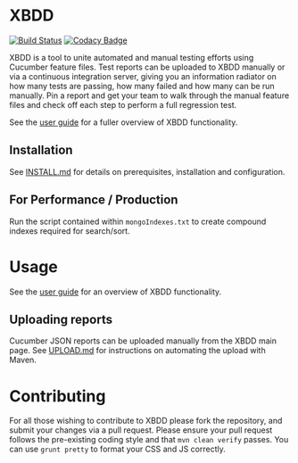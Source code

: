 XBDD 
====

[![Build Status](https://travis-ci.org/orionhealth/XBDD.svg)](https://travis-ci.org/orionhealth/XBDD)
[![Codacy Badge](https://api.codacy.com/project/badge/Grade/e4e302179ece414aba739157ff82c222)](https://www.codacy.com/app/orionhealth/XBDD)

XBDD is a tool to unite automated and manual testing efforts using Cucumber feature files. Test reports can be uploaded to XBDD manually or via a continuous integration server, giving you an information radiator on how many tests are passing, how many failed and how many can be run manually. Pin a report and get your team to walk through the manual feature files and check off each step to perform a full regression test.

See the [user guide](/docs/usage/user-guide.md) for a fuller overview of XBDD functionality.

Installation
------------

See [INSTALL.md](/docs/INSTALL.md) for details on prerequisites, installation and configuration.

For Performance / Production
----------------------------

Run the script contained within `mongoIndexes.txt` to create compound indexes required for search/sort.

Usage
=====

See the [user guide](/docs/usage/user-guide.md) for an overview of XBDD functionality.

Uploading reports
-----------------

Cucumber JSON reports can be uploaded manually from the XBDD main page. See [UPLOAD.md](/docs/UPLOAD.md) for instructions on automating the upload with Maven.

Contributing
============
For all those wishing to contribute to XBDD please fork the repository, and submit your changes via a pull request.
Please ensure your pull request follows the pre-existing coding style and that `mvn clean verify` passes.  You can use `grunt pretty` to format your CSS and JS correctly.
